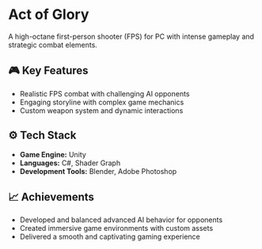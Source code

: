 # Act of Glory  
A high-octane first-person shooter (FPS) for PC with intense gameplay and strategic combat elements.  

## 🎮 Key Features
- Realistic FPS combat with challenging AI opponents  
- Engaging storyline with complex game mechanics  
- Custom weapon system and dynamic interactions  

## ⚙️ Tech Stack
- **Game Engine:** Unity  
- **Languages:** C#, Shader Graph  
- **Development Tools:** Blender, Adobe Photoshop  

## 📈 Achievements
- Developed and balanced advanced AI behavior for opponents  
- Created immersive game environments with custom assets  
- Delivered a smooth and captivating gaming experience

